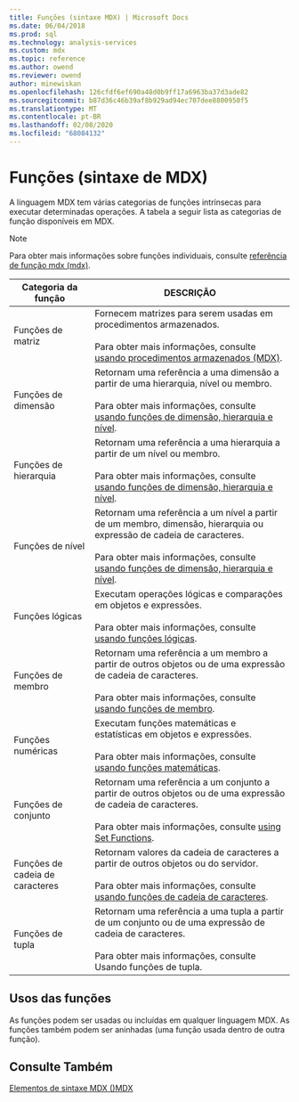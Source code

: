 ```yaml
---
title: Funções (sintaxe MDX) | Microsoft Docs
ms.date: 06/04/2018
ms.prod: sql
ms.technology: analysis-services
ms.custom: mdx
ms.topic: reference
ms.author: owend
ms.reviewer: owend
author: minewiskan
ms.openlocfilehash: 126cfdf6ef690a48d0b9ff17a6963ba37d3ade82
ms.sourcegitcommit: b87d36c46b39af8b929ad94ec707dee8800950f5
ms.translationtype: MT
ms.contentlocale: pt-BR
ms.lasthandoff: 02/08/2020
ms.locfileid: "68084132"
---
```

# <a name="functions-mdx-syntax"></a>Funções (sintaxe de MDX)


  A linguagem MDX tem várias categorias de funções intrínsecas para executar determinadas operações. A tabela a seguir lista as categorias de função disponíveis em MDX.  
  
> [!NOTE]  
>  Para obter mais informações sobre funções individuais, consulte [referência de função mdx &#40;mdx&#41;](../mdx/mdx-function-reference-mdx.md).  
  
|Categoria da função|DESCRIÇÃO|  
|-----------------------|-----------------|  
|Funções de matriz|Fornecem matrizes para serem usadas em procedimentos armazenados.<br /><br /> Para obter mais informações, consulte [usando procedimentos armazenados &#40;MDX&#41;](../mdx/using-stored-procedures-mdx.md).|  
|Funções de dimensão|Retornam uma referência a uma dimensão a partir de uma hierarquia, nível ou membro.<br /><br /> Para obter mais informações, consulte [usando funções de dimensão, hierarquia e nível](../mdx/using-dimension-hierarchy-and-level-functions.md).|  
|Funções de hierarquia|Retornam uma referência a uma hierarquia a partir de um nível ou membro.<br /><br /> Para obter mais informações, consulte [usando funções de dimensão, hierarquia e nível](../mdx/using-dimension-hierarchy-and-level-functions.md).|  
|Funções de nível|Retornam uma referência a um nível a partir de um membro, dimensão, hierarquia ou expressão de cadeia de caracteres.<br /><br /> Para obter mais informações, consulte [usando funções de dimensão, hierarquia e nível](../mdx/using-dimension-hierarchy-and-level-functions.md).|  
|Funções lógicas|Executam operações lógicas e comparações em objetos e expressões.<br /><br /> Para obter mais informações, consulte [usando funções lógicas](../mdx/using-logical-functions.md).|  
|Funções de membro|Retornam uma referência a um membro a partir de outros objetos ou de uma expressão de cadeia de caracteres.<br /><br /> Para obter mais informações, consulte [usando funções de membro](../mdx/using-member-functions.md).|  
|Funções numéricas|Executam funções matemáticas e estatísticas em objetos e expressões.<br /><br /> Para obter mais informações, consulte [usando funções matemáticas](../mdx/using-mathematical-functions.md).|  
|Funções de conjunto|Retornam uma referência a um conjunto a partir de outros objetos ou de uma expressão de cadeia de caracteres.<br /><br /> Para obter mais informações, consulte [using Set Functions](../mdx/using-set-functions.md).|  
|Funções de cadeia de caracteres|Retornam valores da cadeia de caracteres a partir de outros objetos ou do servidor.<br /><br /> Para obter mais informações, consulte [usando funções de cadeia de caracteres](../mdx/using-string-functions.md).|  
|Funções de tupla|Retornam uma referência a uma tupla a partir de um conjunto ou de uma expressão de cadeia de caracteres.<br /><br /> Para obter mais informações, consulte Usando funções de tupla.|  
  
## <a name="uses-of-functions"></a>Usos das funções  
 As funções podem ser usadas ou incluídas em qualquer linguagem MDX. As funções também podem ser aninhadas (uma função usada dentro de outra função).  
  
## <a name="see-also"></a>Consulte Também  
 [Elementos de sintaxe MDX &#40;&#41;MDX](../mdx/mdx-syntax-elements-mdx.md)  
  
  
